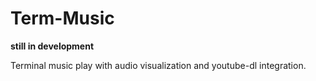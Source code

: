 # Term-Music 

**still in development**

Terminal music play with audio visualization and youtube-dl integration.

[](assets/term-music.gif)

